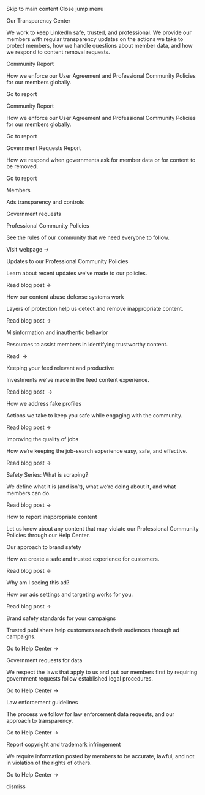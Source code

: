Skip to main content
Close jump menu

Our Transparency Center

We work to keep LinkedIn safe, trusted, and professional. We provide our members with regular transparency updates on the actions we take to protect members, how we handle questions about member data, and how we respond to content removal requests. 

Community Report


How we enforce our User Agreement and Professional Community Policies for our members globally.

Go to report

Community Report




How we enforce our User Agreement and Professional Community Policies for our members globally.

Go to report

Government Requests Report


How we respond when governments ask for member data or for content to be removed.

Go to report

Members

Ads transparency and controls

Government requests

Professional Community Policies


See the rules of our community that we need everyone to follow.

Visit webpage →


Updates to our Professional Community Policies


Learn about recent updates we’ve made to our policies. 

Read blog post →

How our content abuse defense systems work


Layers of protection help us detect and remove inappropriate content.

Read blog post →

Misinformation and inauthentic behavior


Resources to assist members in identifying trustworthy content.

Read  →

Keeping your feed relevant and productive


Investments we’ve made in the feed content experience.

Read blog post  →

How we address fake profiles




Actions we take to keep you safe while engaging with the community.

Read blog post →

Improving the quality of jobs




How we’re keeping the job-search experience easy, safe, and effective.

Read blog post →

Safety Series: What is scraping?


We define what it is (and isn’t), what we’re doing about it, and what members can do.

Read blog post →

How to report inappropriate content

Let us know about any content that may violate our Professional Community Policies through our Help Center.

Our approach to brand safety


How we create a safe and trusted experience for customers.

Read blog post →

Why am I seeing this ad?


How our ads settings and targeting works for you.

Read blog post →

Brand safety standards for your campaigns


Trusted publishers help customers reach their audiences through ad campaigns.

Go to Help Center →

Government requests for data


We respect the laws that apply to us and put our members first by requiring government requests follow established legal procedures.

Go to Help Center →

Law enforcement guidelines


The process we follow for law enforcement data requests, and our approach to transparency.

Go to Help Center →

Report copyright and trademark infringement


We require information posted by members to be accurate, lawful, and not in violation of the rights of others.

Go to Help Center →

dismiss